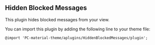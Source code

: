 Hidden Blocked Messages
--
This plugin hides blocked messages from your view.

You can import this plugin by adding the following line to your theme file:

`@import 'PC-material-theme/aplugins/HiddenBlockedMessages/plugin';`
